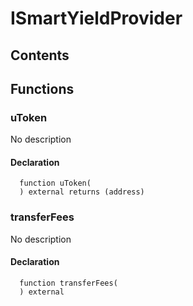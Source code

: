 # ISmartYieldProvider





## Contents
<!-- START doctoc -->
<!-- END doctoc -->




## Functions

### uToken
No description


#### Declaration
```solidity
  function uToken(
  ) external returns (address)
```



### transferFees
No description


#### Declaration
```solidity
  function transferFees(
  ) external
```





